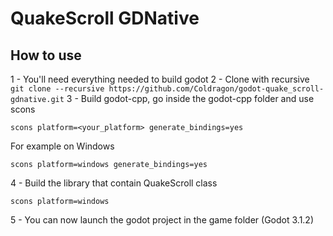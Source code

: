 # QuakeScroll GDNative

## How to use
1 - You'll need everything needed to build godot
2 - Clone with recursive `git clone --recursive https://github.com/Coldragon/godot-quake_scroll-gdnative.git`
3 - Build godot-cpp, go inside the godot-cpp folder and use scons
```
scons platform=<your_platform> generate_bindings=yes
```
For example on Windows
```
scons platform=windows generate_bindings=yes
```
4 - Build the library that contain QuakeScroll class

```
scons platform=windows
```
5 - You can now launch the godot project in the game folder (Godot 3.1.2)